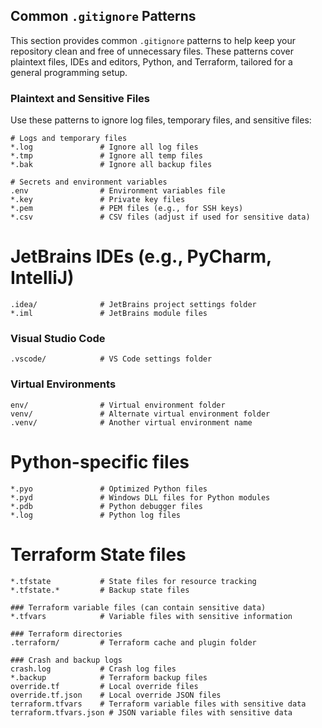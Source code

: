 ## Common `.gitignore` Patterns

This section provides common `.gitignore` patterns to help keep your repository clean and free of unnecessary files. These patterns cover plaintext files, IDEs and editors, Python, and Terraform, tailored for a general programming setup.

### Plaintext and Sensitive Files

Use these patterns to ignore log files, temporary files, and sensitive files:

```plaintext
# Logs and temporary files
*.log               # Ignore all log files
*.tmp               # Ignore all temp files
*.bak               # Ignore all backup files

# Secrets and environment variables
.env                # Environment variables file
*.key               # Private key files
*.pem               # PEM files (e.g., for SSH keys)
*.csv               # CSV files (adjust if used for sensitive data)
```
# JetBrains IDEs (e.g., PyCharm, IntelliJ)
```plaintext
.idea/              # JetBrains project settings folder
*.iml               # JetBrains module files
```

### Visual Studio Code
```plaintext
.vscode/            # VS Code settings folder
```


### Virtual Environments
```plaintext
env/                # Virtual environment folder
venv/               # Alternate virtual environment folder
.venv/              # Another virtual environment name
```

# Python-specific files
```plaintext
*.pyo               # Optimized Python files
*.pyd               # Windows DLL files for Python modules
*.pdb               # Python debugger files
*.log               # Python log files
```

# Terraform State files
```plaintext
*.tfstate           # State files for resource tracking
*.tfstate.*         # Backup state files

### Terraform variable files (can contain sensitive data)
*.tfvars            # Variable files with sensitive information

### Terraform directories
.terraform/         # Terraform cache and plugin folder

### Crash and backup logs
crash.log           # Crash log files
*.backup            # Terraform backup files
override.tf         # Local override files
override.tf.json    # Local override JSON files
terraform.tfvars    # Terraform variable files with sensitive data
terraform.tfvars.json # JSON variable files with sensitive data
```